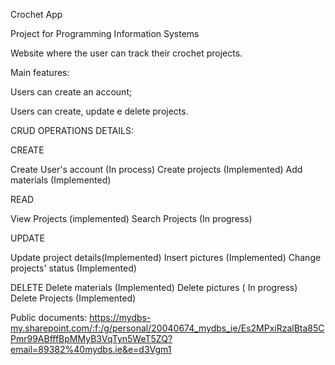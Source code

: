 Crochet App

Project for Programming Information Systems 

Website where the user can track their crochet projects.

Main features:

Users can create an account;

Users can create, update e delete projects.

   


CRUD OPERATIONS DETAILS:

CREATE

Create User's account (In process)
Create projects (Implemented)
Add materials (Implemented)

 

READ 

View Projects (implemented)
Search Projects (In progress)

 
UPDATE 

Update project details(Implemented)
Insert pictures (Implemented)
Change projects' status (Implemented)


DELETE 
Delete materials (Implemented)
Delete pictures ( In progress) 
Delete Projects (Implemented)


 

Public documents: https://mydbs-my.sharepoint.com/:f:/g/personal/20040674_mydbs_ie/Es2MPxiRzalBta85CPmr99ABfffBpMMyB3VqTyn5WeT5ZQ?email=89382%40mydbs.ie&e=d3Vgm1

